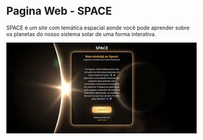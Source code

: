 # Pagina Web - SPACE
 SPACE é um site com temática espacial aonde você pode aprender sobre os planetas do nosso sistema solar de uma forma interativa.

![alt text](image.png)